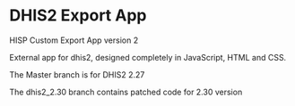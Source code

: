 # DHIS2 Export App

HISP Custom Export App version 2

External app for dhis2, designed completely in JavaScript, HTML and CSS.

The Master branch is for DHIS2 2.27

The dhis2_2.30 branch contains patched code for 2.30 version
